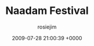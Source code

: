 ---
blog: travel
date: 2009-07-28 21:00:39 +0000
title: "Naadam Festival"
author: rosiejim
permalink: /mongolia/töv/china-2009/three-nations/naadam-festival/
---